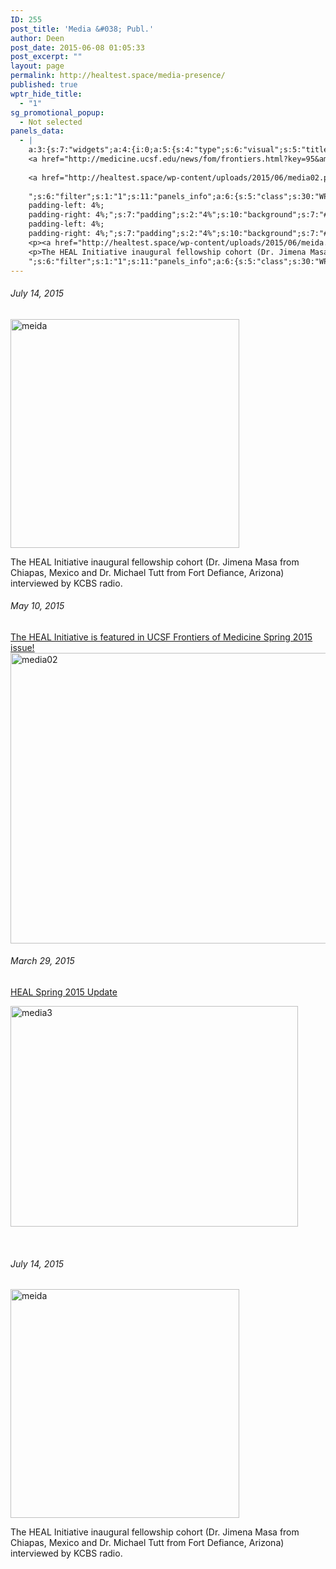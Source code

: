 ```yaml
---
ID: 255
post_title: 'Media &#038; Publ.'
author: Deen
post_date: 2015-06-08 01:05:33
post_excerpt: ""
layout: page
permalink: http://healtest.space/media-presence/
published: true
wptr_hide_title:
  - "1"
sg_promotional_popup:
  - Not selected
panels_data:
  - |
    a:3:{s:7:"widgets";a:4:{i:0;a:5:{s:4:"type";s:6:"visual";s:5:"title";s:0:"";s:4:"text";s:413:"<h6>July 14, 2015</h6><p><a href="http://healtest.space/wp-content/uploads/2015/06/meida.png"><img class="alignnone  wp-image-1025" src="http://healtest.space/wp-content/uploads/2015/06/meida.png" alt="meida" width="366" height="366" /></a></p><p>The HEAL Initiative inaugural fellowship cohort (Dr. Jimena Masa from Chiapas, Mexico and Dr. Michael Tutt from Fort Defiance, Arizona) interviewed by KCBS radio.</p>";s:6:"filter";s:1:"1";s:11:"panels_info";a:6:{s:5:"class";s:30:"WP_Widget_Black_Studio_TinyMCE";s:3:"raw";b:0;s:4:"grid";i:0;s:4:"cell";i:0;s:2:"id";i:0;s:5:"style";a:4:{s:10:"widget_css";s:14:"height: 800px;";s:7:"padding";s:2:"4%";s:10:"background";s:7:"#ffffff";s:18:"background_display";s:4:"tile";}}}i:1;a:5:{s:4:"type";s:4:"html";s:5:"title";s:0:"";s:4:"text";s:482:"<h6>May 10, 2015</h6>
    <a href="http://medicine.ucsf.edu/news/fom/frontiers.html?key=95&amp;title=Healing+the+World%3A+Training+Global+Health+Expert" target="_blank">The HEAL Initiative is featured in UCSF Frontiers of Medicine Spring 2015 issue!</a>
    
    <a href="http://healtest.space/wp-content/uploads/2015/06/media02.png"><img class="alignnone  wp-image-1026" src="http://healtest.space/wp-content/uploads/2015/06/media02-300x248.png" alt="media02" width="563" height="465" /></a>
    
    ";s:6:"filter";s:1:"1";s:11:"panels_info";a:6:{s:5:"class";s:30:"WP_Widget_Black_Studio_TinyMCE";s:3:"raw";b:0;s:4:"grid";i:0;s:4:"cell";i:1;s:2:"id";i:1;s:5:"style";a:4:{s:10:"widget_css";s:51:"height: 800px;
    padding-left: 4%;
    padding-right: 4%;";s:7:"padding";s:2:"4%";s:10:"background";s:7:"#efefef";s:18:"background_display";s:4:"tile";}}}i:2;a:5:{s:4:"type";s:6:"visual";s:5:"title";s:0:"";s:4:"text";s:394:"<h6>March 29, 2015</h6><p><a href="https://healinitiativedotorg.files.wordpress.com/2014/07/heal-spring-2015-update.pdf">HEAL Spring 2015 Update</a></p><p><a href="http://healtest.space/wp-content/uploads/2015/06/media3.png"><img class="alignnone  wp-image-1042" src="http://healtest.space/wp-content/uploads/2015/06/media3-300x230.png" alt="media3" width="460" height="353" /></a></p><p> </p>";s:6:"filter";s:1:"1";s:11:"panels_info";a:5:{s:5:"class";s:30:"WP_Widget_Black_Studio_TinyMCE";s:4:"grid";i:0;s:4:"cell";i:1;s:2:"id";i:2;s:5:"style";a:5:{s:10:"widget_css";s:51:"height: 800px;
    padding-left: 4%;
    padding-right: 4%;";s:7:"padding";s:2:"4%";s:10:"background";s:7:"#efefef";s:27:"background_image_attachment";b:0;s:18:"background_display";s:4:"tile";}}}i:3;a:5:{s:4:"type";s:6:"visual";s:5:"title";s:0:"";s:4:"text";s:416:"<h6>July 14, 2015</h6>
    <p><a href="http://healtest.space/wp-content/uploads/2015/06/meida.png"><img class="alignnone  wp-image-1025" src="http://healtest.space/wp-content/uploads/2015/06/meida.png" alt="meida" width="366" height="366" /></a></p>
    <p>The HEAL Initiative inaugural fellowship cohort (Dr. Jimena Masa from Chiapas, Mexico and Dr. Michael Tutt from Fort Defiance, Arizona) interviewed by KCBS radio.</p>
    ";s:6:"filter";s:1:"1";s:11:"panels_info";a:6:{s:5:"class";s:30:"WP_Widget_Black_Studio_TinyMCE";s:3:"raw";b:0;s:4:"grid";i:0;s:4:"cell";i:1;s:2:"id";i:3;s:5:"style";a:4:{s:10:"widget_css";s:14:"height: 800px;";s:7:"padding";s:2:"4%";s:10:"background";s:7:"#ffffff";s:18:"background_display";s:4:"tile";}}}}s:5:"grids";a:1:{i:0;a:2:{s:5:"cells";i:2;s:5:"style";a:2:{s:11:"row_stretch";s:14:"full-stretched";s:18:"background_display";s:4:"tile";}}}s:10:"grid_cells";a:2:{i:0;a:2:{s:4:"grid";i:0;s:6:"weight";d:0.5;}i:1;a:2:{s:4:"grid";i:0;s:6:"weight";d:0.5;}}}
---
```

<h6>July 14, 2015</h6>
<a href="http://healtest.space/wp-content/uploads/2015/06/meida.png"><img class="alignnone  wp-image-1025" src="http://healtest.space/wp-content/uploads/2015/06/meida.png" alt="meida" width="366" height="366" /></a>

The HEAL Initiative inaugural fellowship cohort (Dr. Jimena Masa from Chiapas, Mexico and Dr. Michael Tutt from Fort Defiance, Arizona) interviewed by KCBS radio.
<h6>May 10, 2015</h6>
<a href="http://medicine.ucsf.edu/news/fom/frontiers.html?key=95&amp;title=Healing+the+World%3A+Training+Global+Health+Expert" target="_blank">The HEAL Initiative is featured in UCSF Frontiers of Medicine Spring 2015 issue!</a> <a href="http://healtest.space/wp-content/uploads/2015/06/media02.png"><img class="alignnone  wp-image-1026" src="http://healtest.space/wp-content/uploads/2015/06/media02-300x248.png" alt="media02" width="563" height="465" /></a>
<h6>March 29, 2015</h6>
<a href="https://healinitiativedotorg.files.wordpress.com/2014/07/heal-spring-2015-update.pdf">HEAL Spring 2015 Update</a>

<a href="http://healtest.space/wp-content/uploads/2015/06/media3.png"><img class="alignnone  wp-image-1042" src="http://healtest.space/wp-content/uploads/2015/06/media3-300x230.png" alt="media3" width="460" height="353" /></a>

&nbsp;
<h6>July 14, 2015</h6>
<a href="http://healtest.space/wp-content/uploads/2015/06/meida.png"><img class="alignnone  wp-image-1025" src="http://healtest.space/wp-content/uploads/2015/06/meida.png" alt="meida" width="366" height="366" /></a>

The HEAL Initiative inaugural fellowship cohort (Dr. Jimena Masa from Chiapas, Mexico and Dr. Michael Tutt from Fort Defiance, Arizona) interviewed by KCBS radio.